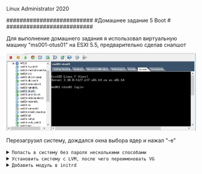 Linux Administrator 2020

   ##########################
   #Домашнее задание 5 Boot #
   ##########################




Для выполнение домашнего задания я использовал виртуальную машину "ms001-otus01" на ESXI 5.5, предварительно сделав снапшот

<p align="center"><img src="https://raw.githubusercontent.com/Kostyuk-Ruslan/otus-linux/master/work6_Boot/photo/1.JPG"></p>

Перезагрузил систему, дождался окна выбора ядер и нажал "-e"


<details>
<summary><code>Попасть в систему без пароля несколькими способами</code></summary>


Способ 1.

Вышло данное окно:

<p align="center"><img src="https://raw.githubusercontent.com/Kostyuk-Ruslan/otus-linux/master/work6_Boot/photo/2.JPG"></p>

Далее как по инструкции я добавил после "linux16" ==> init=/bin/sh получилось вот так :

<p align="center"><img src="https://raw.githubusercontent.com/Kostyuk-Ruslan/otus-linux/master/work6_Boot/photo/3.JPG"></p>

попали в рутовую файловую систему, проверил файлы, все на месте, я так понял мы посоденились в режиме RO
перементируем  корневую файловую систему в режиме Read-write

<p align="center"><img src="https://raw.githubusercontent.com/Kostyuk-Ruslan/otus-linux/master/work6_Boot/photo/4.JPG"></p>

После чего набрал команду <code>passwd</code> и ввел свой пароль и "reboot" после перезагрузки я успешно вошел в систему под своим новым паролем.


Способ 2.

По аналогии с первым заданием дожидаемся окна выбора ядер и жмем "e"

Далее пишем после "linux16" ==>  rd.break и жмем Ctrl+X

<p align="center"><img src="https://raw.githubusercontent.com/Kostyuk-Ruslan/otus-linux/master/work6_Boot/photo/5.JPG"></p>

Попадаем в аварийный режим (emergency mode)

<p align="center"><img src="https://raw.githubusercontent.com/Kostyuk-Ruslan/otus-linux/master/work6_Boot/photo/6.JPG"></p>


Разбор по командам:
1. Перемонтируем корневую файловую систему в режиме "Read-Write" дополнительно проверил это командой "mount" на скриншое правда не указал.
2. Зайдем в sysroot с помощью chroot
3. Поменяем пароль рута командой "passwd root"
4. Создадим файл "autorelabel" - не совсем понял для чего этот файл, я так понял, он как то связан с "selinux" возможно мы как то проморкировали фс для selinux

Попытался сделать reboot, но не получилось, поэтому сделал жесткий reset вм. ( возможно надо было выйти из chroot)
После перезагрузки успешно вошел в систему под новым паролем рута.

Способ 3.

По аналогии с первым заданием дожидаемся окна выбора ядер и жмем "e"

Далее пишем после "linux16" ==>  rw init=/sysroot/bin/sh и жмем Ctrl+X


<p align="center"><img src="https://raw.githubusercontent.com/Kostyuk-Ruslan/otus-linux/master/work6_Boot/photo/7.JPG"></p>

и нажал "Ctrl + X"

<p align="center"><img src="https://raw.githubusercontent.com/Kostyuk-Ruslan/otus-linux/master/work6_Boot/photo/8.JPG"></p>

- Команда "mount" показал, что мы в систему уже в режиме "Read-Write" удобно )


Тут перезагрузка сработала, после того как вышел из "chroot" удачно вошел в систему с новым 3-им паролем.


</details>


<details>
<summary><code>Установить систему с LVM, после чего переименовать VG</code></summary>

Установил систему с образа "CentOS7"на виртуалку в итоге получилось следующая размерка:


```

[root@ms001-otus01 ~]# lsblk
NAME            MAJ:MIN RM  SIZE RO TYPE MOUNTPOINT
fd0               2:0    1    4K  0 disk 
sda               8:0    0   70G  0 disk 
├─sda1            8:1    0    1G  0 part /boot
└─sda2            8:2    0   69G  0 part 
  ├─centos-root 253:0    0   67G  0 lvm  /
  └─centos-swap 253:1    0    2G  0 lvm  [SWAP]
sr0              11:0    1 1024M  0 rom  
[root@ms001-otus01 ~]# 

доп. информация

[root@ms001-otus01 ~]# vgs
  VG     #PV #LV #SN Attr   VSize   VFree
  centos   1   2   0 wz--n- <69.00g    0 
[root@ms001-otus01 ~]# vgdisplay
  --- Volume group ---
  VG Name               centos
  System ID             
  Format                lvm2
  Metadata Areas        1
  Metadata Sequence No  5
  VG Access             read/write
  VG Status             resizable
  MAX LV                0
  Cur LV                2
  Open LV               2
  Max PV                0
  Cur PV                1
  Act PV                1
  VG Size               <69.00 GiB
  PE Size               4.00 MiB
  Total PE              17663
  Alloc PE / Size       17663 / <69.00 GiB
  Free  PE / Size       0 / 0   
  VG UUID               3iG60l-uthZ-riT5-EHPF-6FQR-PrST-ekLMof
   
[root@ms001-otus01 ~]# 


```
 Далее меняем имя vgs <code>vgrename centos OtusRoot</code>

``` 
[root@ms001-otus01 ~]# vgrename centos OtusRoot
Volume group "centos" successfully renamed to "OtusRoot"
[root@ms001-otus01 ~]# 
 
```   
Правим  " vim /etc/fstab" - меняем "centos" на "OtusRoot

```
#
# /etc/fstab
# Created by anaconda on Thu May 17 18:50:10 2018
#
# Accessible filesystems, by reference, are maintained under '/dev/disk'
# See man pages fstab(5), findfs(8), mount(8) and/or blkid(8) for more info
#
/dev/mapper/OtusRoot-root /                       xfs     defaults        0 0
UUID=b530bedb-abb3-4a79-a738-bb426988f479 /boot                   xfs     defaults        0 0
/dev/mapper/OtusRoot-swap swap                    swap    defaults        0 0
```


[root@ms001-otus01 ~]# vim /etc/default/grub - меняем "centos" на "OtusRoot"

```
GRUB_TIMEOUT=5
GRUB_DISTRIBUTOR="$(sed 's, release .*$,,g' /etc/system-release)"
GRUB_DEFAULT=saved
GRUB_DISABLE_SUBMENU=true
GRUB_TERMINAL_OUTPUT="console"
GRUB_CMDLINE_LINUX="crashkernel=auto rd.lvm.lv=OtusRoot/root rd.lvm.lv=OtusRoot/swap rhgb quiet"
GRUB_DISABLE_RECOVERY="true"
```


[root@ms001-otus01 ~]# vim /boot/grub2/grub.cfg - меняем "centos" на "OtusRoot"

```

### BEGIN /etc/grub.d/10_linux ###
menuentry 'CentOS Linux (3.10.0-1127.el7.x86_64) 7 (Core)' --class centos --class gnu-linux --class gnu --class os --unrestricted $menuentry_id_option 'gnulinux-3.10.0-862.el7.x86_64-advanced-9126d604-c54d-4b60-865b-424e3e820f50' {
        load_video
        set gfxpayload=keep
        insmod gzio
        insmod part_msdos
        insmod xfs
        set root='hd0,msdos1'
        if [ x$feature_platform_search_hint = xy ]; then
          search --no-floppy --fs-uuid --set=root --hint-bios=hd0,msdos1 --hint-efi=hd0,msdos1 --hint-baremetal=ahci0,msdos1 --hint='hd0,msdos1'  b530bedb-abb3-4a79-a738-bb426988f479
        else
          search --no-floppy --fs-uuid --set=root b530bedb-abb3-4a79-a738-bb426988f479
        fi        linux16 /vmlinuz-3.10.0-1127.el7.x86_64 root=/dev/mapper/OtusRoot-root ro crashkernel=auto rd.lvm.lv=OtusRoot/root rd.lvm.lv=OtusRoot/swap rhgb quiet LANG=en_US.UTF-8
        initrd16 /initramfs-3.10.0-1127.el7.x86_64.img

```

Пересоздаем inird  для нового имени OtusRoot

<code>[root@ms001-otus01 ~]# mkinitrd -f -v /boot/initramfs-$(uname -r).img $(uname -r)</code> - пошел длинный вывод, в конце выдал

<code>

*** Created microcode section ***

*** Creating image file done ***

*** Creating initramfs image file '/boot/initramfs-3.10.0-1127.el7.x86_64.img' done ***

</code>

И перезагружаемся "reboot"

после перезагрузки видим новое имя VG

```
[root@ms001-otus01 ~]# vgs
  VG       #PV #LV #SN Attr   VSize   VFree
  OtusRoot   1   2   0 wz--n- <69.00g    0 

[root@ms001-otus01 ~]# vgdisplay
  --- Volume group ---
  VG Name               OtusRoot
  System ID             
  Format                lvm2
  Metadata Areas        1
  Metadata Sequence No  6
  VG Access             read/write
  VG Status             resizable
  MAX LV                0
  Cur LV                2
  Open LV               2
  Max PV                0
  Cur PV                1
  Act PV                1
  VG Size               <69.00 GiB
  PE Size               4.00 MiB
  Total PE              17663
  Alloc PE / Size       17663 / <69.00 GiB
  Free  PE / Size       0 / 0   
  VG UUID               3iG60l-uthZ-riT5-EHPF-6FQR-PrST-ekLMof
```
Имя поменялось.
</details>



<details>
<summary><code>Добавить модуль в initrd</code></summary>





